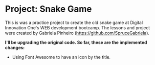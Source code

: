 # Project: Snake Game
This is was a practice project to create the old snake game at Digital Innovation One's WEB development bootcamp. The lessons and project were created by Gabriela Pinheiro (https://github.com/SpruceGabriela).

**I'll be upgrading the original code. So far, these are the implemented changes:**

- Using Font Awesome to have an icon by the title.

